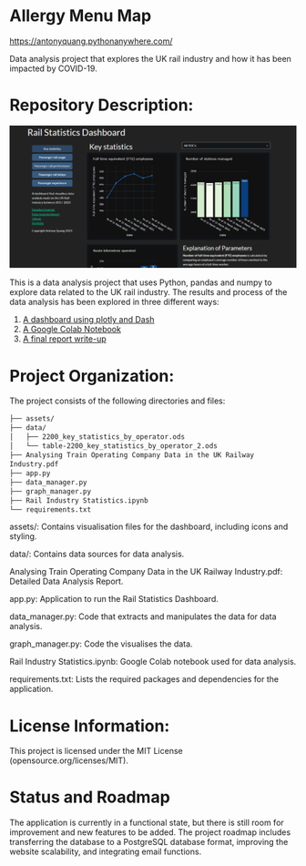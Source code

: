 # Allergy Menu Map
https://antonyquang.pythonanywhere.com/

Data analysis project that explores the UK rail industry and how it has been impacted by COVID-19.

# Repository Description:

![Allergy Menu Map](assets/dashboard.png)

This is a data analysis project that uses Python, pandas and numpy to explore data related to the UK rail industry.
The results and process of the data analysis has been explored in three different ways:

1. [A dashboard using plotly and Dash](https://antonyquang.pythonanywhere.com/)
2. [A Google Colab Notebook](https://colab.research.google.com/drive/19ygzlsQqY0q2sYEHoKQsQTmWNLHB_qQn?usp=sharing)
3. [A final report write-up](https://github.com/AntonyQuang/Rail-Statistics-Dashboard/blob/main/Analysing%20Train%20Operating%20Company%20Data%20in%20the%20UK%20Railway%20Industry.pdf)

# Project Organization:

The project consists of the following directories and files:

```
├── assets/ 
├── data/ 
│   ├── 2200_key_statistics_by_operator.ods
│   └── table-2200_key_statistics_by_operator_2.ods
├── Analysing Train Operating Company Data in the UK Railway Industry.pdf
├── app.py
├── data_manager.py
├── graph_manager.py
├── Rail Industry Statistics.ipynb
└── requirements.txt
```

assets/: Contains visualisation files for the dashboard, including icons and styling.

data/: Contains data sources for data analysis.

Analysing Train Operating Company Data in the UK Railway Industry.pdf: Detailed Data Analysis Report.

app.py: Application to run the Rail Statistics Dashboard.

data_manager.py: Code that extracts and manipulates the data for data analysis.

graph_manager.py: Code the visualises the data.

Rail Industry Statistics.ipynb: Google Colab notebook used for data analysis. 

requirements.txt: Lists the required packages and dependencies for the application.

# License Information:

This project is licensed under the MIT License (opensource.org/licenses/MIT).

# Status and Roadmap

The application is currently in a functional state, but there is still room for improvement and new features to be added. The project roadmap includes transferring the database to a PostgreSQL database format, improving the website scalability, and integrating email functions.

